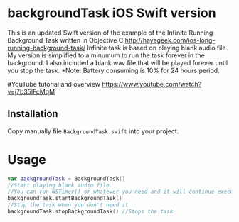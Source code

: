 # backgroundTask iOS Swift version

This is an updated Swift version of the example of the Infinite Running Background Task written in Objective C
http://hayageek.com/ios-long-running-background-task/ 
Infinite task is based on playing blank audio file.
My version is simplified to a minumum to run the task forever in the background.
I also included a blank wav file that will be played forever until you stop the task.
*Note: Battery consuming is 10% for 24 hours period. 

#YouTube tutorial and overview 
https://www.youtube.com/watch?v=j7b35lFcMqM

## Installation
Copy manually file `BackgroundTask.swift` into your project.

# Usage
```Swift
var backgroundTask = BackgroundTask()
//Start playing blank audio file. 
//You can run NSTimer() or whatever you need and it will continue executing in the background.
backgroundTask.startBackgroundTask() 
//Stop the task when you don't need it 
backgroundTask.stopBackgroundTask() //Stops the task
```



